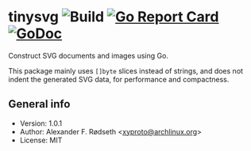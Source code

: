 # tinysvg ![Build](https://github.com/xyproto/tinysvg/workflows/Build/badge.svg) [![Go Report Card](https://goreportcard.com/badge/github.com/xyproto/tinysvg)](https://goreportcard.com/report/github.com/xyproto/tinysvg) [![GoDoc](https://godoc.org/github.com/xyproto/tinysvg?status.svg)](https://godoc.org/github.com/xyproto/tinysvg)

Construct SVG documents and images using Go.

This package mainly uses `[]byte` slices instead of strings, and does not indent the generated SVG data, for performance and compactness.

## General info

* Version: 1.0.1
* Author: Alexander F. Rødseth &lt;xyproto@archlinux.org&gt;
* License: MIT
